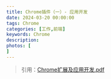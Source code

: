 ```yaml
---
title: Chrome插件（一）- 应用开发
date: 2024-03-20 00:00:00
tags: Chrome
categories: [工作,前端]
keywords: Chrome
description: 
photos: [
]
---
```


> 引用：[Chrome扩展及应用开发.pdf](https://github.com/cloudinskywith/ChromeExtension/blob/master/Chrome%E6%89%A9%E5%B1%95%E5%8F%8A%E5%BA%94%E7%94%A8%E5%BC%80%E5%8F%91.pdf)
